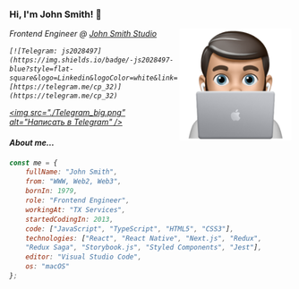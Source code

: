### Hi, I'm John Smith! 👋
<img align='right' src="./image.png" width="200">
<p><em>Frontend Engineer @ <a href="https://js2028497.github.io">John Smith Studio</a><br/>
    
    [![Telegram: js2028497](https://img.shields.io/badge/-js2028497-blue?style=flat-square&logo=Linkedin&logoColor=white&link=[https://telegram.me/cp_32)](https://telegram.me/cp_32)
    
<a title="Telegram" href="https://telegram.me/cp_32" target="_blank"><img src="./Telegram_big.png” alt="Написать в Telegram" /></a> 


#### About me...

```javascript
const me = {
    fullName: "John Smith",
    from: "WWW, Web2, Web3",
    bornIn: 1979,
    role: "Frontend Engineer",
    workingAt: "TX Services",
    startedCodingIn: 2013,
    code: ["JavaScript", "TypeScript", "HTML5", "CSS3"],
    technologies: ["React", "React Native", "Next.js", "Redux",
    "Redux Saga", "Storybook.js", "Styled Components", "Jest"],
    editor: "Visual Studio Code",
    os: "macOS"
};
```
